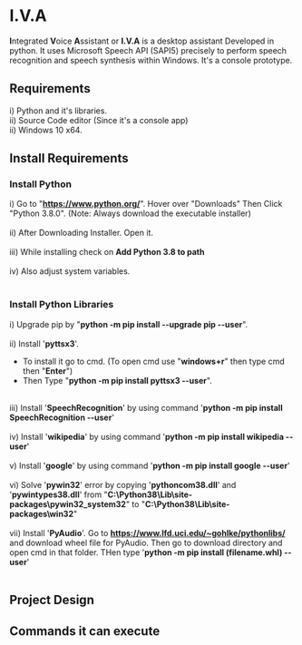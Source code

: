 # I.V.A

**I**ntegrated **V**oice **A**ssistant or **I.V.A** is a desktop assistant Developed in python. It uses Microsoft Speech API (SAPI5) precisely to perform speech recognition and speech synthesis within Windows. It's a console prototype.  

## Requirements

i) Python and it's libraries. <br/>
ii) Source Code editor (Since it's a console app) <br/>
ii) Windows 10 x64. <br/>

## Install Requirements
### Install Python
i) Go to "**https://www.python.org/**". Hover over "Downloads" Then Click "Python 3.8.0". (Note: Always download the executable installer) <br/> <br/>
ii) After Downloading Installer. Open it. <br/> <br/>
iii) While installing check on **Add Python 3.8 to path** <br/> <br/>
iv) Also adjust system variables. <br/><br/>

### Install Python Libraries
i) Upgrade pip by "**python -m pip install --upgrade pip --user**". <br/><br/>
ii)  Install '**pyttsx3**'.<br/>
  - To install it go to cmd. (To open cmd use "**windows+r**" then type cmd then "**Enter**") <br/>
  - Then Type "**python -m pip install pyttsx3 --user**". <br/> <br/>

iii) Install '**SpeechRecognition**' by using command '**python -m pip install SpeechRecognition --user**' <br/><br/>
iv) Install '**wikipedia**' by using command '**python -m pip install wikipedia --user**' <br/><br/>
v) Install '**google**' by using command '**python -m pip install google --user**'<br/><br/>
vi) Solve '**pywin32**' error by copying '**pythoncom38.dll**' and '**pywintypes38.dll**' from "**C:\Python38\Lib\site-packages\pywin32_system32**" to "**C:\Python38\Lib\site-packages\win32**" <br/><br/>
vii) Install '**PyAudio**'. Go to **https://www.lfd.uci.edu/~gohlke/pythonlibs/** and download wheel file for PyAudio. Then go to download directory and open cmd in that folder. THen type '**python -m pip install (filename.whl) --user**' <br/>  <br/>

## Project Design

## Commands it can execute 





